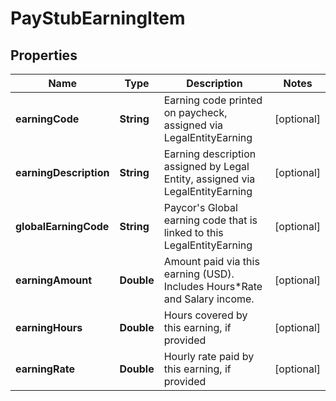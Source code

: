 

# PayStubEarningItem


## Properties

| Name | Type | Description | Notes |
|------------ | ------------- | ------------- | -------------|
|**earningCode** | **String** | Earning code printed on paycheck, assigned via LegalEntityEarning |  [optional] |
|**earningDescription** | **String** | Earning description assigned by Legal Entity, assigned via LegalEntityEarning |  [optional] |
|**globalEarningCode** | **String** | Paycor&#39;s Global earning code that is linked to this LegalEntityEarning |  [optional] |
|**earningAmount** | **Double** | Amount paid via this earning (USD). Includes Hours*Rate and Salary income. |  [optional] |
|**earningHours** | **Double** | Hours covered by this earning, if provided |  [optional] |
|**earningRate** | **Double** | Hourly rate paid by this earning, if provided |  [optional] |



